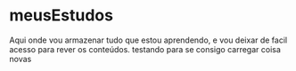 # meusEstudos
Aqui onde vou armazenar tudo que estou aprendendo, e vou deixar de facil acesso para rever os conteúdos.
testando para se consigo carregar coisa novas